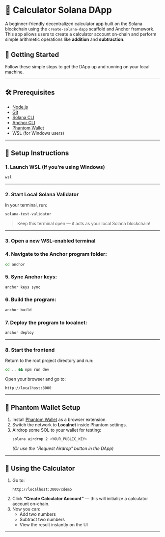 # 🧮 Calculator Solana DApp

A beginner-friendly decentralized calculator app built on the Solana blockchain using the `create-solana-dapp` scaffold and Anchor framework. This app allows users to create a calculator account on-chain and perform simple arithmetic operations like **addition** and **subtraction**.

## 🚀 Getting Started

Follow these simple steps to get the DApp up and running on your local machine.

---

## 🛠️ Prerequisites

- [Node.js](https://nodejs.org/)
- [Git](https://git-scm.com/)
- [Solana CLI](https://docs.solana.com/cli/install-solana-cli-tools)
- [Anchor CLI](https://www.anchor-lang.com/docs/installation)
- [Phantom Wallet](https://phantom.app/)
- WSL (for Windows users)

---

## 🧩 Setup Instructions

### 1. Launch WSL (If you're using Windows)
```bash
wsl
```

---

### 2. Start Local Solana Validator
In your terminal, run:
```bash
solana-test-validator
```
> Keep this terminal open — it acts as your local Solana blockchain!

---

### 3. Open a new WSL-enabled terminal

### 4. Navigate to the Anchor program folder:
```bash
cd anchor
```

### 5. Sync Anchor keys:
```bash
anchor keys sync
```

### 6. Build the program:
```bash
anchor build
```

### 7. Deploy the program to localnet:
```bash
anchor deploy
```

---

### 8. Start the frontend
Return to the root project directory and run:
```bash
cd .. && npm run dev
```

Open your browser and go to:

```
http://localhost:3000
```

---

## 🧙 Phantom Wallet Setup

1. Install [Phantom Wallet](https://phantom.app/) as a browser extension.
2. Switch the network to **Localnet** inside Phantom settings.
3. Airdrop some SOL to your wallet for testing:
   ```bash
   solana airdrop 2 <YOUR_PUBLIC_KEY>
   ```
   *(Or use the "Request Airdrop" button in the DApp)*

---

## 🧮 Using the Calculator

1. Go to:
   ```
   http://localhost:3000/cdemo
   ```
2. Click **"Create Calculator Account"** — this will initialize a calculator account on-chain.
3. Now you can:
   - Add two numbers
   - Subtract two numbers
   - View the result instantly on the UI
---
